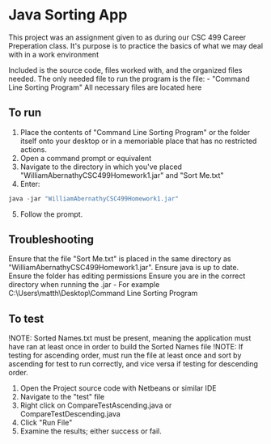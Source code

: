 # Java Sorting App

This project was an assignment given to as during our CSC 499 Career Preperation class.
It's purpose is to practice the basics of what we may deal with in a work environment

Included is the source code, files worked with, and the organized files needed. 
The only needed file to run the program is the file:
 	- "Command Line Sorting Program"
All necessary files are located here

## To run

1. Place the contents of "Command Line Sorting Program" or the folder itself onto your desktop or in a memoriable place that has no restricted actions.
2. Open a command prompt or equivalent
3. Navigate to the directory in which you've placed "WilliamAbernathyCSC499Homework1.jar" and "Sort Me.txt"
4. Enter: 
```java
java -jar "WilliamAbernathyCSC499Homework1.jar"
```
5. Follow the prompt.


## Troubleshooting

Ensure that the file "Sort Me.txt" is placed in the same directory as "WilliamAbernathyCSC499Homework1.jar".
Ensure java is up to date.
Ensure the folder has editing permissions
Ensure you are in the correct directory when running the .jar
	- For example C:\Users\matth\Desktop\Command Line Sorting Program

## To test

!NOTE: Sorted Names.txt must be present, meaning the application must have ran at least once in order to build the Sorted Names file
!NOTE: If testing for ascending order, must run the file at least once and sort by ascending for test to run correctly, and vice versa
       if testing for descending order.

1. Open the Project source code with Netbeans or similar IDE
2. Navigate to the "test" file
3. Right click on CompareTestAscending.java or CompareTestDescending.java
4. Click "Run File"
5. Examine the results; either success or fail.
